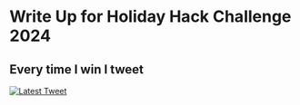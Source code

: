 # Write Up for Holiday Hack Challenge 2024
## Every time I win I tweet
[![Latest Tweet](https://img.shields.io/twitter/follow/GiggleMan042107?label=Follow&style=social)](https://twitter.com/GiggleMan042107)
